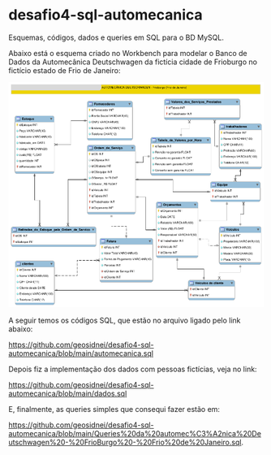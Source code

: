 # desafio4-sql-automecanica
Esquemas, códigos, dados e queries em SQL para o BD MySQL.

Abaixo está o esquema criado no Workbench para modelar o Banco de Dados da Automecânica Deutschwagen da fictícia cidade de Frioburgo no fictício estado de Frio de Janeiro:

![Automecanica_Deutschwagen](https://github.com/geosidnei/desafio4-sql-automecanica/blob/main/Automecanica_Deutschwagen.png)

A seguir temos os códigos SQL, que estão no arquivo ligado pelo link abaixo:

https://github.com/geosidnei/desafio4-sql-automecanica/blob/main/automecanica.sql

Depois fiz a implementação dos dados com pessoas fictícias, veja no link:

https://github.com/geosidnei/desafio4-sql-automecanica/blob/main/dados.sql

E, finalmente, as queries simples que consequi fazer estão em:

https://github.com/geosidnei/desafio4-sql-automecanica/blob/main/Queries%20da%20automec%C3%A2nica%20Deutschwagen%20-%20FrioBurgo%20-%20Frio%20de%20Janeiro.sql.
